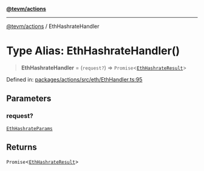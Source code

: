 [**@tevm/actions**](../README.md)

***

[@tevm/actions](../globals.md) / EthHashrateHandler

# Type Alias: EthHashrateHandler()

> **EthHashrateHandler** = (`request?`) => `Promise`\<[`EthHashrateResult`](EthHashrateResult.md)\>

Defined in: [packages/actions/src/eth/EthHandler.ts:95](https://github.com/evmts/tevm-monorepo/blob/main/packages/actions/src/eth/EthHandler.ts#L95)

## Parameters

### request?

[`EthHashrateParams`](EthHashrateParams.md)

## Returns

`Promise`\<[`EthHashrateResult`](EthHashrateResult.md)\>
